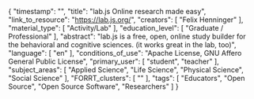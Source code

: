 {
    "timestamp": "",
    "title": "lab.js Online research made easy",
    "link_to_resource": "https://lab.js.org/",
    "creators": [
        "Felix Henninger"
    ],
    "material_type": [
        "Activity/Lab"
    ],
    "education_level": [
        "Graduate / Professional"
    ],
    "abstract": "lab.js is a free, open, online study builder for the behavioral and cognitive sciences. (it works great in the lab, too)",
    "language": [
        "en"
    ],
    "conditions_of_use": "Apache License, GNU Affero General Public License",
    "primary_user": [
        "student",
        "teacher"
    ],
    "subject_areas": [
        "Applied Science",
        "Life Science",
        "Physical Science",
        "Social Science"
    ],
    "FORRT_clusters": [
        ""
    ],
    "tags": [
        "Educators",
        "Open Source",
        "Open Source Software",
        "Researchers"
    ]
}